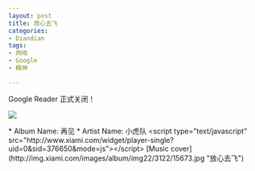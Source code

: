 ```yaml
---
layout: post
title: 放心去飞
categories:
- Diandian
tags:
- 网络
- Google
- 精神

---
```

<p>Google Reader 正式关闭！</p>
<p><img src="http://m1.img.srcdd.com/farm5/d/2013/0703/23/4D90AC544A02CCAD9133B575EE09D1CE_B500_900_500_111.PNG" /><br /></p>* Album Name: 再见
* Artist Name: 小虎队
&lt;script type="text/javascript" src="http://www.xiami.com/widget/player-single?uid=0&sid=376650&mode=js"&gt;&lt;/script&gt;
[Music cover](http://img.xiami.com/images/album/img22/3122/15673.jpg "放心去飞")
